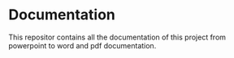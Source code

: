 # Documentation
This repositor contains all the documentation of this project from powerpoint to word and pdf documentation.

